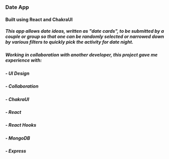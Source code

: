 ### Date App 
#### Built using React and ChakraUI
##### This app allows date ideas, written as "date cards", to be submitted by a couple or group so that one can be randomly selected or narrowed down by various filters to quickly pick the activity for date night. 
##### Working in collaboration with another developer, this project gave me experience with: 
##### - UI Design
##### - Collaboration 
##### - ChakraUI
##### - React
##### - React Hooks
##### - MongoDB
##### - Express 
